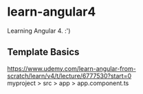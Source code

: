 # learn-angular4
Learning Angular 4. :')
  
## Template Basics  
https://www.udemy.com/learn-angular-from-scratch/learn/v4/t/lecture/6777530?start=0  
myproject > src > app > app.component.ts  

